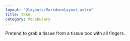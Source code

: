 ```yaml
---
layout: "@layouts/MarkdownLayout.astro"
title: Take
category: Vocabulary
---
```


Pretend to grab a tissue from a tissue box with all fingers.
